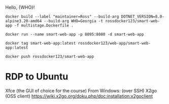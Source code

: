 Hello, {WHO}!

```
docker build --label "maintainer=Ross" --build-arg DOTNET_VERSION=8.0-alpine3.20-amd64 --build-arg WHO=Georgia -t rossdocker123/smart-web-app -f multistage.Dockerfile .

docker run --name smart-web-app -p 8095:8080 -d smart-web-app

docker tag smart-web-app:latest rossdocker123/web-app/smart-web-app:latest

docker push rossdocker123/smart-web-app
```


# RDP to Ubuntu
Xfce (the GUI of choice for the course)
From Windows: (over SSH) X2go (OSS client) https://wiki.x2go.org/doku.php/doc:installation:x2goclient
